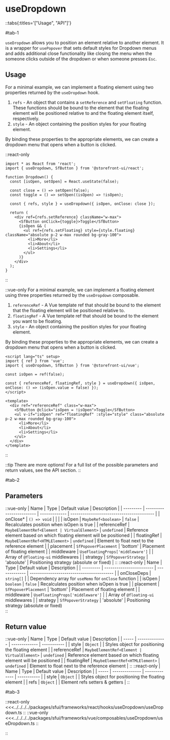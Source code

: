 # useDropdown

::tabs{:titles='["Usage", "API"]'}

#tab-1

`useDropdown` allows you to position an element relative to another element. It is a wrapper for `usePopover` that sets default styles for Dropdown menus and adds additional close functionality like closing the menu when the someone clicks outside of the dropdown or when someone presses `Esc`.

## Usage

For a minimal example, we can implement a floating element using two properties returned by the `useDropdown` hook.

1. `refs` - An object that contains a `setReference` and `setFloating` function. These functions should be bound to the element that the floating element will be positioned relative to and the floating element itself, respectively.
2. `style` - An object containing the position styles for your floating element.

By binding these properties to the appropriate elements, we can create a dropdown menu that opens when a button is clicked.

::react-only

```tsx
import * as React from 'react';
import { useDropdown, SfButton } from '@storefront-ui/react';

function Dropdown() {
  const [isOpen, setOpen] = React.useState(false);

  const close = () => setOpen(false);
  const toggle = () => setOpen((isOpen) => !isOpen);

  const { refs, style } = useDropdown({ isOpen, onClose: close });

  return (
    <div ref={refs.setReference} className="w-max">
      <SfButton onClick={toggle}>Toggle</SfButton>
      {isOpen && (
        <ul ref={refs.setFloating} style={style.floating} className="absolute p-2 w-max rounded bg-gray-100">
          <li>More</li>
          <li>About</li>
          <li>Settings</li>
        </ul>
      )}
    </div>
  );
}
```

::

::vue-only
For a minimal example, we can implement a floating element using three properties returned by the `useDropdown` composable.

1. `referenceRef` - A Vue template ref that should be bound to the element that the floating element will be positioned relative to.
2. `floatingRef` - A Vue template ref that should be bound to the element you want to be floating.
3. `style` - An object containing the position styles for your floating element.

By binding these properties to the appropriate elements, we can create a dropdown menu that opens when a button is clicked.

```vue
<script lang="ts" setup>
import { ref } from 'vue';
import { useDropdown, SfButton } from '@storefront-ui/vue';

const isOpen = ref(false);

const { referenceRef, floatingRef, style } = useDropdown({ isOpen, onClose: () => (isOpen.value = false) });
</script>

<template>
  <div ref="referenceRef" class="w-max">
    <SfButton @click="isOpen = !isOpen">Toggle</SfButton>
    <ul v-if="isOpen" ref="floatingRef" :style="style" class="absolute p-2 w-max rounded bg-gray-100">
      <li>More</li>
      <li>About</li>
      <li>Settings</li>
    </ul>
  </div>
</template>
```

::

::tip There are more options!
For a full list of the possible parameters and return values, see the API section.
::

#tab-2

## Parameters

::vue-only
| Name | Type | Default value | Description |
| --------- | ------------------------ | ------------- | ----------------------------------------- |
| onClose\* | `() => void` | | |
| isOpen | `MaybeRef<boolean>` | `false` | Recalculates position when isOpen is true |
| referenceRef | `MaybeElementRef<Element | VirtualElement>` | `undefined` | Reference element based on which floating element will be positioned |
| floatingRef | `MaybeElementRef<HTMLElement>` | `undefined` | Element to float next to the reference element |
| placement | `SfPopoverPlacement` | 'bottom' | Placement of floating element |
| middleware | `UseFloatingProps['middleware']` | | Array of `@floating-ui` middlewares |
| strategy | `SfPopoverStrategy` | 'absolute' | Positioning strategy (absolute or fixed) |
::
::react-only
| Name | Type | Default value | Description |
| --------- | ------------------------ | ------------- | ----------------------------------------- |
| onCloseDeps | `string[]` | | Dependency array for `useMemo` for `onClose` function |
| isOpen | `boolean` | `false` | Recalculates position when isOpen is true |
| placement | `SfPopoverPlacement` | 'bottom' | Placement of floating element |
| middleware | `UseFloatingProps['middleware']` | | Array of `@floating-ui` middlewares |
| strategy | `SfPopoverStrategy` | 'absolute' | Positioning strategy (absolute or fixed)  
::

## Return value

::vue-only
| Name | Type | Default value | Description |
| ----- | -------------- | ------------- | ----------- |
| style | `Object` | | Styles object for positioning the floating element |
| referenceRef | `MaybeElementRef<Element | VirtualElement>` | `undefined` | Reference element based on which floating element will be positioned |
| floatingRef | `MaybeElementRef<HTMLElement>` | `undefined` | Element to float next to the reference element |
::
::react-only
| Name | Type | Default value | Description |
| ----- | -------------- | ------------- | ----------- |
| style | `Object` | | Styles object for positioning the floating element |
| refs | `Object` | | Element refs setters & getters |
::

#tab-3

::react-only
<<<../../../../packages/sfui/frameworks/react/hooks/useDropdown/useDropdown.ts
::
::vue-only
<<<../../../../packages/sfui/frameworks/vue/composables/useDropdown/useDropdown.ts
::

::
